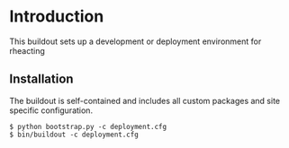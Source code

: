 Introduction
============

This buildout sets up a development or deployment environment for rheacting


Installation
------------

The buildout is self-contained and includes all custom packages and site
specific configuration.
    
    $ python bootstrap.py -c deployment.cfg
    $ bin/buildout -c deployment.cfg

